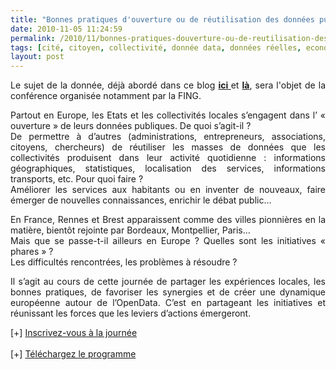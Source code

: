 ```yaml
---
title: "Bonnes pratiques d'ouverture ou de réutilisation des données publiques"
date: 2010-11-05 11:24:59
permalink: /2010/11/bonnes-pratiques-douverture-ou-de-reutilisation-des-donnees-publiques.html
tags: [cité, citoyen, collectivité, donnée data, données réelles, economie circulaire, Efficacité énergétique, Energie, partage de données]
layout: post
---
```


<p style="text-align: justify">Le sujet de la donnée, déjà abordé dans ce blog <strong><a href="https://gabrielplassat.github.io/transportsdufutur/2010/09/metanote-tdf-7-la-donnee-enjeu-strategique-des-mobilites-multimodales-quelles-perspectives.html" target="_blank">ici </a></strong>et <strong><a href="https://gabrielplassat.github.io/transportsdufutur/2010/11/metanote-tdf-10-nous-etions-nous-sommes-et-nous-serons-des-cyborgs-lassistant-personnel-de-mobilite.html" target="_blank">là</a></strong>, sera l'objet de la conférence organisée notamment par la FING.</p> <p style="text-align: justify">Partout en Europe, les Etats et les collectivités locales s’engagent dans l’ « ouverture » de leurs données publiques. De quoi s’agit-il ? <br />De permettre à d’autres (administrations, entrepreneurs, associations, citoyens, chercheurs) de réutiliser les masses de données que les collectivités produisent dans leur activité quotidienne : informations géographiques, statistiques, localisation des services, informations transports, etc. Pour quoi faire ? <br />Améliorer les services aux habitants ou en inventer de nouveaux, faire émerger de nouvelles connaissances, enrichir le débat public…</p> <p style="text-align: justify">En France, Rennes et Brest apparaissent comme des villes pionnières en la matière, bientôt rejointe par Bordeaux, Montpellier, Paris… <br />Mais que se passe-t-il ailleurs en Europe ? Quelles sont les initiatives « phares » ? <br />Les difficultés rencontrées, les problèmes à résoudre ?</p> <p style="text-align: justify">Il s’agit au cours de cette journée de partager les expériences locales, les bonnes pratiques, de favoriser les synergies et de créer une dynamique européenne autour de l’OpenData. C’est en partageant les initiatives et réunissant les forces que les leviers d’actions émergeront.</p> <p style="text-align: justify">[+] <a href="http://www.epsiplus.net/news/events/opendata_and_re_use">Inscrivez-vous à la journée</a><br /><br />[+] <a href="https://gabrielplassat.github.io/transportsdufutur/wp-content/uploads/sites/6/2010/11/EPSI-Forum-Rennes-Program.pdf">Téléchargez le programme</a></p>
